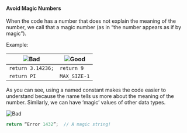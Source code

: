 <link rel="stylesheet" href="{{baseUrl}}/css/textbook.css">

<div class="website-content">

<div id="title">

#### Avoid Magic Numbers

</div>

<div id="body">

When the code has a number that does not explain the meaning of the number, we call that a magic number (as in “the number appears as if by magic”).

<tip-box>

Example:

| ![][Bad]           | ![][Good]       |
| ------------------ |-----------------|
| `return 3.14236;`  | `return 9`      |     
| `return PI`        | `MAX_SIZE-1`    |

</tip-box>

As you can see, using a named constant makes the code easier to understand because the name tells us more about the meaning of the number.
Similarly, we can have ‘magic’ values of other data types.

<tip-box>

![][Bad]
```java
return “Error 1432”;  // A magic string!
```

</tip-box>

[Bad]: ../../../images/Bad.png "Bad"
[Good]: ../../../images/Good.png "Good"

</div>

</div>
